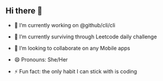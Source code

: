 ## Hi there 👋

<!--
**nilvng/nilvng** is a ✨ _special_ ✨ repository because its `README.md` (this file) appears on your GitHub profile.

Here are some ideas to get you started:
- 🤔 I’m looking for help with ...
- 💬 Ask me about ...
- 📫 How to reach me: ...

-->

- 🔭 I’m currently working on @github/cli/cli
- 🌱 I’m currently surviving through Leetcode daily challenge
- 👯 I’m looking to collaborate on any Mobile apps 

- 😄 Pronouns: She/Her
- ⚡ Fun fact: the only habit I can stick with is coding
